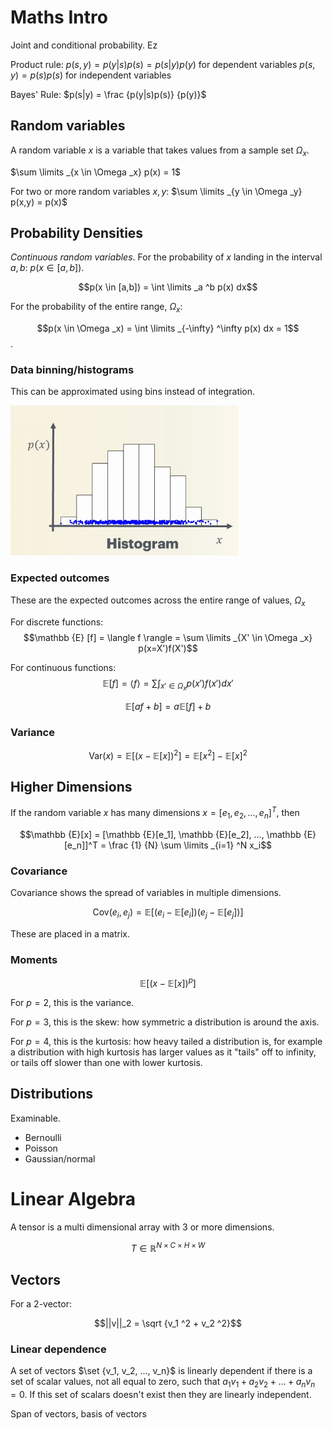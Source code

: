 # Maths Intro

Joint and conditional probability. Ez

Product rule: 
$p(s,y) = p(y|s)p(s) = p(s|y)p(y)$ for dependent variables
$p(s,y) = p(s)p(s)$ for independent variables

Bayes' Rule: 
$p(s|y) = \frac {p(y|s)p(s)} {p(y)}$ 

## Random variables

A random variable $x$ is a variable that takes values from a sample set $\Omega _x$.

$\sum \limits _{x \in \Omega _x} p(x) = 1$

For two or more random variables $x,y$:
$\sum \limits _{y \in \Omega _y} p(x,y) = p(x)$

## Probability Densities

*Continuous random variables*. For the probability of $x$ landing in the interval $a,b$: $p(x \in [a,b])$.

$$p(x \in [a,b]) = \int \limits _a ^b p(x) dx$$

For the probability of the entire range, $\Omega _x$:

$$p(x \in \Omega _x) = \int \limits _{-\infty} ^\infty p(x) dx = 1$$.


### Data binning/histograms

This can be approximated using bins instead of integration. 

![](assets/2025-01-28-15-25-54.png)

### Expected outcomes

These are the expected outcomes across the entire range of values, $\Omega _x$

For discrete functions:
$$\mathbb {E} [f] = \langle f \rangle = \sum \limits _{X' \in \Omega _x} p(x=X')f(X')$$ 

For continuous functions:
$$\mathbb {E} [f] = \langle f \rangle = \sum \int _{x' \in \Omega _x} p(x')f(x')dx'$$ 

$$\mathbb {E} [af + b] = a\mathbb {E}[f] + b$$


### Variance

$$\text {Var} (x) = \mathbb {E}[(x - \mathbb {E}[x])^2] = \mathbb {E}[x^2] - \mathbb {E}[x]^2$$ 

## Higher Dimensions

If the random variable $x$ has many dimensions $x = [e_1, e_2, ..., e_n]^T$, then 

$$\mathbb {E}[x] = [\mathbb {E}[e_1], \mathbb {E}[e_2], ..., \mathbb {E}[e_n]]^T = \frac {1} {N} \sum \limits _{i=1} ^N x_i$$

### Covariance

Covariance shows the spread of variables in multiple dimensions. 

$$\text {Cov} (e_i, e_j) = \mathbb {E}[(e_i - \mathbb {E}[e_i])(e_j - \mathbb {E}[e_j])]$$

These are placed in a matrix. 

### Moments

$$\mathbb {E}[(x - \mathbb {E}[x])^p]$$

For $p=2$, this is the variance.

For $p=3$, this is the skew: how symmetric a distribution is around the axis.

For $p=4$, this is the kurtosis: how heavy tailed a distribution is, for example a distribution with high kurtosis has larger values as it "tails" off to infinity, or tails off slower than one with lower kurtosis.

## Distributions

Examinable.

- Bernoulli
- Poisson
- Gaussian/normal

# Linear Algebra

A tensor is a multi dimensional array with 3 or more dimensions. 

$$T \in \mathbb {R} ^{N \times C \times H \times W}$$

## Vectors

For a 2-vector:

$$||v||_2 = \sqrt {v_1 ^2 + v_2 ^2}$$ 

### Linear dependence 

A set of vectors $\set {v_1, v_2, ..., v_n}$ is linearly dependent if there is a set of scalar values, not all equal to zero, such that $a_1v_1 + a_2v_2 + ... + a_nv_n = 0$. If this set of scalars doesn't exist then they are linearly independent. 

Span of vectors, basis of vectors
